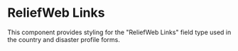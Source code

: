 ReliefWeb Links
===============

This component provides styling for the "ReliefWeb Links" field type used in the country and disaster profile forms.

